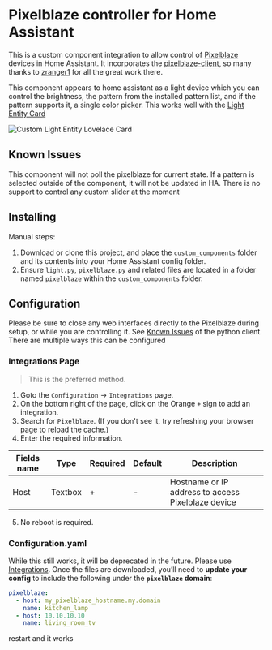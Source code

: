# Pixelblaze controller for Home Assistant
This is a custom component integration to allow control of [Pixelblaze](https://electromage.com/) devices in Home Assistant.  It incorporates the [pixelblaze-client](https://github.com/zranger1/pixelblaze-client), so many thanks to [zranger1](https://github.com/zranger1) for all the great work there. 

This component appears to home assistant as a light device which you can control the brightness, the pattern from the installed pattern list, and if the pattern supports it, a single color picker.  This works well with the [Light Entity Card](https://github.com/ljmerza/light-entity-card)

![Custom Light Entity Lovelace Card](https://github.com/vutang50/homeassistant-pixelblaze/blob/main/img/fullcard.png?raw=true)


## Known Issues
This component will not poll the pixelblaze for current state.  If a pattern is selected outside of the component, it will not be updated in HA.  There is no support to control any custom slider at the moment

## Installing

Manual steps:
1. Download or clone this project, and place the `custom_components` folder and its contents into your Home Assistant config folder.
2. Ensure `light.py`, `pixelblaze.py` and related files are located in a folder named `pixelblaze` within the `custom_components` folder.


## Configuration
Please be sure to close any web interfaces directly to the Pixelblaze during setup, or while you are controlling it. See [Known Issues](https://github.com/zranger1/pixelblaze-client#known-issues) of the python client.  There are multiple ways this can be configured

### Integrations Page
> This is the preferred method.

1. Goto the `Configuration` -> `Integrations` page.  
2. On the bottom right of the page, click on the Orange `+` sign to add an integration.
3. Search for `Pixelblaze`. (If you don't see it, try refreshing your browser page to reload the cache.)
4. Enter the required information. 

Fields name | Type | Required | Default | Description
--- | --- | --- | --- | --- |
Host | Textbox | + | - | Hostname or IP address to access Pixelblaze device
5. No reboot is required. 

### Configuration.yaml
While this still works, it will be deprecated in the future. Please use [Integrations](#integrations-page).
Once the files are downloaded, you’ll need to **update your config** to include the following under the **`pixelblaze` domain**:

```yaml
pixelblaze:
  - host: my_pixelblaze_hostname.my.domain
    name: kitchen_lamp
  - host: 10.10.10.10
    name: living_room_tv
```

restart and it works

